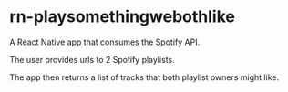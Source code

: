 # rn-playsomethingwebothlike
A React Native app that consumes the Spotify API.

The user provides urls to 2 Spotify playlists.

The app then returns a list of tracks that both playlist owners might like.
